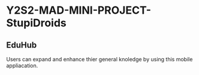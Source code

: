# Y2S2-MAD-MINI-PROJECT-StupiDroids

## EduHub

Users can expand and enhance thier general knoledge by using this mobile appliacation.
